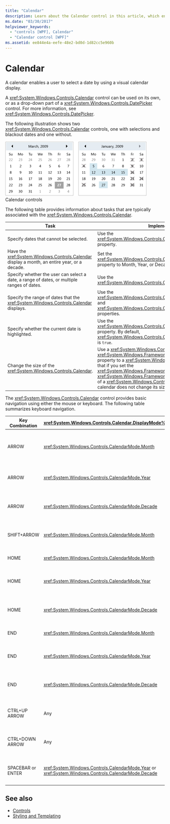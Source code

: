 ```yaml
---
title: "Calendar"
description: Learn about the Calendar control in this article, which enables a user to select a date by using a visual calendar display.
ms.date: "03/30/2017"
helpviewer_keywords: 
  - "controls [WPF], Calendar"
  - "Calendar control [WPF]"
ms.assetid: ee844e4a-eefe-48e2-bd0d-1d82cc5e960b
---
```

# Calendar
A calendar enables a user to select a date by using a visual calendar display.  
  
 A <xref:System.Windows.Controls.Calendar> control can be used on its own, or as a drop-down part of a <xref:System.Windows.Controls.DatePicker> control. For more information, see <xref:System.Windows.Controls.DatePicker>.  
  
 The following illustration shows two <xref:System.Windows.Controls.Calendar> controls, one with selections and blackout dates and one without.  
  
 ![Calendar controls](./media/ndp-calendarcontrols.png "NDP_CalendarControls")  
Calendar controls  
  
 The following table provides information about tasks that are typically associated with the <xref:System.Windows.Controls.Calendar>.  
  
|Task|Implementation|  
|----------|--------------------|  
|Specify dates that cannot be selected.|Use the <xref:System.Windows.Controls.Calendar.BlackoutDates%2A> property.|  
|Have the <xref:System.Windows.Controls.Calendar> display a month, an entire year, or a decade.|Set the <xref:System.Windows.Controls.Calendar.DisplayMode%2A> property to Month, Year, or Decade.|  
|Specify whether the user can select a date, a range of dates, or multiple ranges of dates.|Use the <xref:System.Windows.Controls.Calendar.SelectionMode%2A>.|  
|Specify the range of dates that the <xref:System.Windows.Controls.Calendar> displays.|Use the <xref:System.Windows.Controls.Calendar.DisplayDateStart%2A> and <xref:System.Windows.Controls.Calendar.DisplayDateEnd%2A> properties.|  
|Specify whether the current date is highlighted.|Use the <xref:System.Windows.Controls.Calendar.IsTodayHighlighted%2A> property. By default, <xref:System.Windows.Controls.Calendar.IsTodayHighlighted%2A> is `true`.|  
|Change the size of the <xref:System.Windows.Controls.Calendar>.|Use a <xref:System.Windows.Controls.Viewbox> or set the <xref:System.Windows.FrameworkElement.LayoutTransform%2A> property to a <xref:System.Windows.Media.ScaleTransform>. Note that if you set the <xref:System.Windows.FrameworkElement.Width%2A> and <xref:System.Windows.FrameworkElement.Height%2A> properties of a <xref:System.Windows.Controls.Calendar>, the actual calendar does not change its size.|  
  
 The <xref:System.Windows.Controls.Calendar> control provides basic navigation using either the mouse or keyboard. The following table summarizes keyboard navigation.  
  
|Key Combination|<xref:System.Windows.Controls.Calendar.DisplayMode%2A>|Action|  
|---------------------|-----------------------------------------------------------------------------------------------------------------------------------------------------------|------------|  
|ARROW|<xref:System.Windows.Controls.CalendarMode.Month>|Changes the <xref:System.Windows.Controls.Calendar.SelectedDate%2A> property if the <xref:System.Windows.Controls.Calendar.SelectionMode%2A> property is not set to <xref:System.Windows.Controls.CalendarSelectionMode.None>.|  
|ARROW|<xref:System.Windows.Controls.CalendarMode.Year>|Changes the month of the <xref:System.Windows.Controls.Calendar.DisplayDate%2A> property. Note that the <xref:System.Windows.Controls.Calendar.SelectedDate%2A> does not change.|  
|ARROW|<xref:System.Windows.Controls.CalendarMode.Decade>|Changes the year of the <xref:System.Windows.Controls.Calendar.DisplayDate%2A>. Note that the <xref:System.Windows.Controls.Calendar.SelectedDate%2A> does not change.|  
|SHIFT+ARROW|<xref:System.Windows.Controls.CalendarMode.Month>|If <xref:System.Windows.Controls.Calendar.SelectionMode%2A> is not set to <xref:System.Windows.Controls.CalendarSelectionMode.SingleDate> or <xref:System.Windows.Controls.CalendarSelectionMode.None>, extends the range of selected dates.|  
|HOME|<xref:System.Windows.Controls.CalendarMode.Month>|Changes the <xref:System.Windows.Controls.Calendar.SelectedDate%2A> to the first day of the current month.|  
|HOME|<xref:System.Windows.Controls.CalendarMode.Year>|Changes the month of the <xref:System.Windows.Controls.Calendar.DisplayDate%2A> to the first month of the year. The <xref:System.Windows.Controls.Calendar.SelectedDate%2A> does not change.|  
|HOME|<xref:System.Windows.Controls.CalendarMode.Decade>|Changes the year of the <xref:System.Windows.Controls.Calendar.DisplayDate%2A> to the first year of the decade. The <xref:System.Windows.Controls.Calendar.SelectedDate%2A> does not change.|  
|END|<xref:System.Windows.Controls.CalendarMode.Month>|Changes the <xref:System.Windows.Controls.Calendar.SelectedDate%2A> to the last day of the current month.|  
|END|<xref:System.Windows.Controls.CalendarMode.Year>|Changes the month of the <xref:System.Windows.Controls.Calendar.DisplayDate%2A> to the last month of the year. The <xref:System.Windows.Controls.Calendar.SelectedDate%2A> does not change.|  
|END|<xref:System.Windows.Controls.CalendarMode.Decade>|Changes the year of the <xref:System.Windows.Controls.Calendar.DisplayDate%2A> to the last year of the decade. The <xref:System.Windows.Controls.Calendar.SelectedDate%2A> does not change.|  
|CTRL+UP ARROW|Any|Switches to the next larger <xref:System.Windows.Controls.Calendar.DisplayMode%2A>. If <xref:System.Windows.Controls.Calendar.DisplayMode%2A> is already <xref:System.Windows.Controls.CalendarMode.Decade>, no action.|  
|CTRL+DOWN ARROW|Any|Switches to the next smaller <xref:System.Windows.Controls.Calendar.DisplayMode%2A>. If <xref:System.Windows.Controls.Calendar.DisplayMode%2A> is already <xref:System.Windows.Controls.CalendarMode.Month>, no action.|  
|SPACEBAR or ENTER|<xref:System.Windows.Controls.CalendarMode.Year> or <xref:System.Windows.Controls.CalendarMode.Decade>|Switches <xref:System.Windows.Controls.Calendar.DisplayMode%2A> to the <xref:System.Windows.Controls.CalendarMode.Month> or <xref:System.Windows.Controls.CalendarMode.Year> represented by focused item.|  
  
## See also

- [Controls](index.md)
- [Styling and Templating](styles-templates-overview.md)
